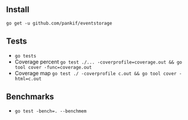 ## Install

```
go get -u github.com/pankif/eventstorage
```

## Tests
- `go tests`
- Coverage percent `go test ./... -coverprofile=coverage.out && go tool cover -func=coverage.out`
- Coverage map `go test ./ -coverprofile c.out && go tool cover -html=c.out`

## Benchmarks
- `go test -bench=. --benchmem`